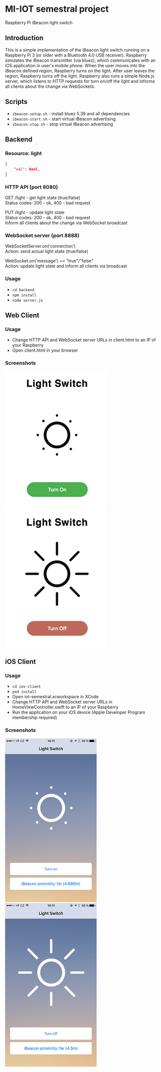 # MI-IOT semestral project
Raspberry Pi iBeacon light switch

## Introduction

This is a simple implementation of the iBeacon light switch running on a Raspberry Pi 3 (or older with a Bluetooth 4.0 USB receiver). Raspberry simulates the iBeacon transmitter (via bluez), which communicates with an iOS application in user's mobile phone. When the user moves into the iBeacon defined region, Raspberry turns on the light. After user leaves the region, Raspberry turns off the light. Raspberry also runs a simple Node.js server, which listens to HTTP requests for turn on/off the light and informs all clients about the change via WebSockets. 

## Scripts
- `ibeacon-setup.sh` - install bluez 5.39 and all dependencies
- `ibeacon-start.sh` - start virtual iBeacon advertising
- `ibeacon-stop.sh` - stop virtual iBeacon advertising

## Backend
### Resource: light

```json
{
	"val": Bool,
}
```

### HTTP API (port 8080)

GET /light - get light state (true/false)  
Status codes: 200 - ok, 400 - bad request

PUT /light - update light state  
Status codes: 200 - ok, 400 - bad request  
Inform all clients about the change via WebSocket broadcast

### WebSocket server (port 8888)

WebSocketServer.on('connection')  
Action: send actual light state (true/false) 

WebSocket.on('message') == "true"/"false"  
Action: update light state and inform all clients via broadcast

### Usage

- `cd backend`
- `npm install`
- `node server.js`

## Web Client

### Usage

- Change HTTP API and WebSocket server URLs in client.html to an IP of your Raspberry
- Open client.html in your browser

### Screenshots

![alt text](screenshots/web1.png "web-client light off")
![alt text](screenshots/web2.png "web-client light on")

## iOS Client

### Usage

- `cd ios-client`
- `pod install`
- Open iot-semestral.xcworkspace in XCode
- Change HTTP API and WebSocket server URLs in HomeViewController.swift to an IP of your Raspberry
- Run the application on your iOS device (Apple Developer Program membership required)

### Screenshots

![alt text](screenshots/ios1.png "ios-client light off")
![alt text](screenshots/ios2.png "ios-client light on")
